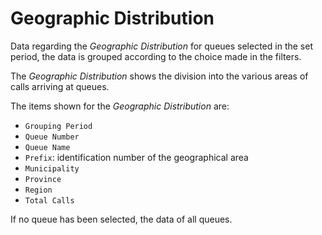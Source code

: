 # Geographic Distribution

Data regarding the *Geographic Distribution* for queues
selected in the set period, the data is grouped
according to the choice made in the filters.

The *Geographic Distribution* shows the division into the 
various areas of calls arriving at queues.

The items shown for the *Geographic Distribution* are:

- `Grouping Period`
- `Queue Number`
- `Queue Name`
- `Prefix`: identification number of the geographical area
- `Municipality`
- `Province`
- `Region`
- `Total Calls`

If no queue has been selected, the data of all queues.
